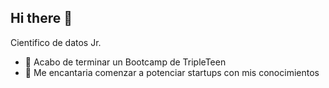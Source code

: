 ## Hi there 👋

<!--
**marxramos/marxramos** is a ✨ _special_ ✨ repository because its `README.md` (this file) appears on your GitHub profile. -->
Cientifico de datos Jr.

- 🔭 Acabo de terminar un Bootcamp de TripleTeen
- 👯 Me encantaria comenzar a potenciar startups con mis conocimientos

